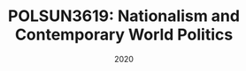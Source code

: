 ---
title: "POLSUN3619: Nationalism and Contemporary World Politics"
collection: teaching
type: "Undergraduate course"
position: "Teaching Assistant"
professor: "Jack L. Snyder" 
vvenue: "Columbia University, Political Science"
date: "2020"
semester: "Spring 2019; 2020"
location: "New York, NY, USA"
---